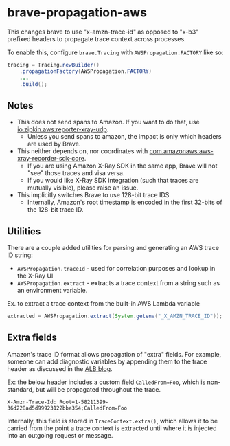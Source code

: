 # brave-propagation-aws
This changes brave to use "x-amzn-trace-id" as opposed to "x-b3" prefixed headers to propagate trace
context across processes.

To enable this, configure `brave.Tracing` with `AWSPropagation.FACTORY` like so:

```java
tracing = Tracing.newBuilder()
    .propagationFactory(AWSPropagation.FACTORY)
    ...
    .build();
```

## Notes
* This does not send spans to Amazon. If you want to do that, use [io.zipkin.aws:reporter-xray-udp](https://github.com/openzipkin/zipkin-aws).
  * Unless you send spans to amazon, the impact is only which headers are used by Brave.
* This neither depends on, nor coordinates with [com.amazonaws:aws-xray-recorder-sdk-core](http://docs.aws.amazon.com/xray/latest/devguide/xray-sdk-java.html).
  * If you are using Amazon X-Ray SDK in the same app, Brave will not "see" those traces and visa versa.
  * If you would like X-Ray SDK integration (such that traces are mutually visible), please raise an issue.
* This implicitly switches Brave to use 128-bit trace IDS
  * Internally, Amazon's root timestamp is encoded in the first 32-bits of the 128-bit trace ID.

## Utilities
There are a couple added utilities for parsing and generating an AWS trace ID string:

* `AWSPropagation.traceId` - used for correlation purposes and lookup in the X-Ray UI
* `AWSPropagation.extract` - extracts a trace context from a string such as an environment variable.

Ex. to extract a trace context from the built-in AWS Lambda variable
```java
extracted = AWSPropagation.extract(System.getenv("_X_AMZN_TRACE_ID"));
```

## Extra fields
Amazon's trace ID format allows propagation of "extra" fields. For example, someone can add
diagnostic variables by appending them to the trace header as discussed in the [ALB blog](https://aws.amazon.com/blogs/aws/application-performance-percentiles-and-request-tracing-for-aws-application-load-balancer/).

Ex: the below header includes a custom field `CalledFrom=Foo`, which is non-standard, but will be
propagated throughout the trace.
```
X-Amzn-Trace-Id: Root=1-58211399-36d228ad5d99923122bbe354;CalledFrom=Foo
```

Internally, this field is stored in `TraceContext.extra()`, which allows it to be carried from the
point a trace context is extracted until where it is injected into an outgoing request or message.
